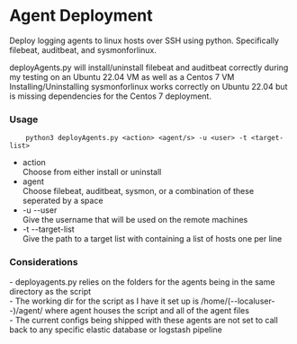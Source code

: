 <h1>Agent Deployment</h1>
Deploy logging agents to linux hosts over SSH using python. Specifically filebeat, auditbeat, and sysmonforlinux.

deployAgents.py will install/uninstall filebeat and auditbeat correctly during my testing on an Ubuntu 22.04 VM as well as a Centos 7 VM
Installing/Uninstalling sysmonforlinux works correctly on Ubuntu 22.04 but is missing dependencies for the Centos 7 deployment.

<h3>Usage</h3>

        python3 deployAgents.py <action> <agent/s> -u <user> -t <target-list>

- action  
        Choose from either install or uninstall
- agent <br>
        Choose filebeat, auditbeat, sysmon, or a combination of these seperated by a space
- -u --user <br>
        Give the username that will be used on the remote machines
- -t --target-list <br>
        Give the path to a target list with containing a list of hosts one per line

<h3>Considerations</h3>
- deployagents.py relies on the folders for the agents being in the same directory as the script <br>
- The working dir for the script as I have it set up is /home/(--localuser--)/agent/ where agent houses the script and all of the agent files <br>
- The current configs being shipped with these agents are not set to call back to any specific elastic database or logstash pipeline <br>
